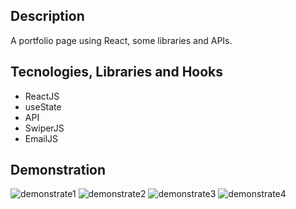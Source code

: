 ## Description

A portfolio page using React, some libraries and APIs.

## Tecnologies, Libraries and Hooks

- ReactJS
- useState
- API
- SwiperJS
- EmailJS

## Demonstration

![demonstrate1](https://user-images.githubusercontent.com/101665873/179612781-6886558c-4621-4e7f-b834-34fb47f57353.png)
![demonstrate2](https://user-images.githubusercontent.com/101665873/179612783-d5f8235f-7390-468e-b088-40a90d764c08.png)
![demonstrate3](https://user-images.githubusercontent.com/101665873/179612784-1ef3bdf8-7163-41c9-8a0d-b4d41a4ed369.png)
![demonstrate4](https://user-images.githubusercontent.com/101665873/179612779-29683965-8099-4d17-b882-ec82bc3732cc.png)
